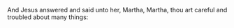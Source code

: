 And Jesus answered and said unto her, Martha, Martha, thou art careful and troubled about many things:
